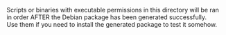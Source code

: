 Scripts or binaries with executable permissions in this directory will be ran in order AFTER the Debian package has been generated successfully.  
Use them if you need to install the generated package to test it somehow.  
